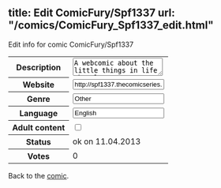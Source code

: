 title: Edit ComicFury/Spf1337
url: "/comics/ComicFury_Spf1337_edit.html"
---
Edit info for comic ComicFury/Spf1337

<form name="comic" action="http://gaepostmail.appengine.com/comic" name="post">
<table class="comicinfo">
<tr>
<th>Description</th><td><textarea name="description">A webcomic about the little things in life that let you get through the hard times. With groan-inducing puns and hilarious antics, SPF is here to entertain you. Or is it the other way around...?</textarea></td>
</tr>
<tr>
<th>Website</th><td><input type="text" name="url" value="http://spf1337.thecomicseries.com/"/></td>
</tr>
<tr>
<th>Genre</th><td><input type="text" name="genre" value="Other"/></td>
</tr>
<tr>
<th>Language</th><td><input type="text" name="language" value="English"/></td>
</tr>
<tr>
<th>Adult content</th><td><input type="checkbox" name="adult" value="adult" /></td>
</tr>
<tr>
<th>Status</th><td>ok on 11.04.2013</td>
</tr>
<tr>
<th>Votes</th><td>0</div></td>
</tr>
</table>
</form>

Back to the [comic](/comics/ComicFury_Spf1337.html).
